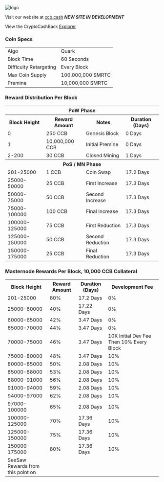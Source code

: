 ![logo](https://ccbcoin.club/img/assets/logo.png)

Visit our website at [ccb.cash](http://ccb.cash/) ***NEW SITE IN DEVELOPMENT***

View the CryptoCashBack [Explorer](http://chain.ccbcoin.club/)

### Coin Specs
<table>
<tr><td>Algo</td><td>Quark</td></tr>
<tr><td>Block Time</td><td>60 Seconds</td></tr>
<tr><td>Difficulty Retargeting</td><td>Every Block</td></tr>
<tr><td>Max Coin Supply </td><td>100,000,000 SMRTC</td></tr>
<tr><td>Premine</td><td>10,000,000 SMRTC</td></tr>
</table>


### Reward Distribution Per Block

<table>
<th colspan=4>PoW Phase</th>
<tr><th>Block Height</th><th>Reward Amount</th><th>Notes</th><th>Duration (Days)</th></tr>
<tr><td>0</td><td>250 CCB</td><td>Genesis Block</td><td>0 Days</td></tr>
<tr><td>1</td><td>10,000,000 CCB</td><td>Initial Premine</td><td>0 Days</td></tr>
<tr><td>2-200</td><td>30 CCB</td><td rowspan=1>Closed Mining</td><td>1 Days</td></tr>
<tr><th colspan=4>PoS / MN Phase</th></tr>
<tr><td>201-25000</td><td>1 CCB</td><td rowspan=1>Coin Swap</td><td>17.2 Days</td></tr>
<tr><td>25000-50000</td><td>25 CCB</td><td rowspan=1>First Increase </td><td>17.3 Days</td></tr>
<tr><td>50000-75000</td><td>50 CCB</td><td rowspan=1>Second Increase </td><td>17.3 Days</td></tr>
<tr><td>75000-100000</td><td>100 CCB</td><td rowspan=1>Final Increase </td><td>17.3 Days</td></tr>
<tr><td>100000-125000</td><td>75 CCB</td><td rowspan=1>First Reduction </td><td>17.3 Days</td></tr>
<tr><td>125000-150000</td><td>50 CCB</td><td rowspan=1>Second Reduction </td><td>17.3 Days</td></tr>
<tr><td>150000-175000</td><td>25 CCB</td><td rowspan=1>Final Reduction </td><td>17.3 Days</td></tr>

</table>


### Masternode Rewards Per Block, 10,000 CCB Collateral

<table>
<tr><th>Block Height</th><th>Reward Amount</th><th>Duration (Days)</th><th>Development Fee</th></tr>
<tr><td>201-25000</td><td>80%</td><td>17.2 Days</td><td>0%</td></tr>
<tr><td>25000-60000 </td><td>40%</td><td>17.22 Days</td><td>0%</td></tr>
<tr><td>60000-65000 </td><td>42%</td><td>3.47 Days</td><td>0%</td></tr>
<tr><td>65000-70000 </td><td>44%</td><td>3.47 Days</td><td>0%</td></tr>
<tr><td>70000-75000 </td><td>46%</td><td>3.47 Days</td><td>10K Initial Dev Fee Then 10% Every Block</td></tr>
<tr><td>75000-80000 </td><td>48%</td><td>3.47 Days</td><td>10%</td></tr>
<tr><td>80000-85000 </td><td>50%</td><td>2.08 Days</td><td>10%</td></tr>
<tr><td>85000-88000 </td><td>53%</td><td>2.08 Days</td><td>10%</td></tr>
<tr><td>88000-91000 </td><td>56%</td><td>2.08 Days</td><td>10%</td></tr>
<tr><td>91000-94000 </td><td>59%</td><td>2.08 Days</td><td>10%</td></tr>
<tr><td>94000-97000 </td><td>62%</td><td>2.08 Days</td><td>10%</td></tr>
<tr><td>97000-100000 </td><td>65%</td><td>2.08 Days</td><td>10%</td></tr>
<tr><td>100000-125000 </td><td>70%</td><td>17.36 Days</td><td>10%</td></tr>
<tr><td>125000-150000 </td><td>75%</td><td>17.36 Days</td><td>10%</td></tr>
<tr><td>150000-175000 </td><td>80%</td><td>17.36 Days</td><td>10%</td></tr>
<tr><td>SeeSaw Rewards from this point on</td></tr>
</table>
